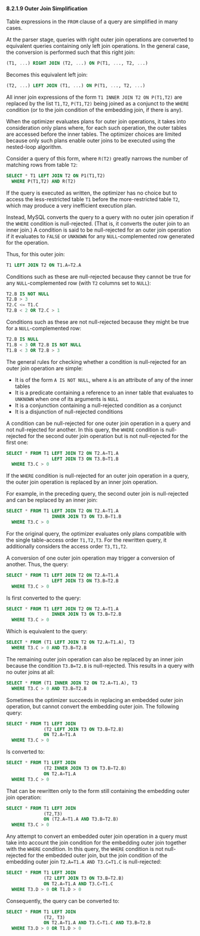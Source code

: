 
#### 8.2.1.9 Outer Join Simplification

Table expressions in the `FROM` clause of a query are simplified in many cases.

At the parser stage, queries with right outer join operations are converted to equivalent queries containing only left join operations. In the general case, the conversion is performed such that this right join:

```sql
(T1, ...) RIGHT JOIN (T2, ...) ON P(T1, ..., T2, ...)
```

Becomes this equivalent left join:

```sql
(T2, ...) LEFT JOIN (T1, ...) ON P(T1, ..., T2, ...)
```

All inner join expressions of the form `T1 INNER JOIN T2 ON P(T1,T2)` are replaced by the list `T1,T2`, `P(T1,T2)` being joined as a conjunct to the `WHERE` condition (or to the join condition of the embedding join, if there is any).

When the optimizer evaluates plans for outer join operations, it takes into consideration only plans where, for each such operation, the outer tables are accessed before the inner tables. The optimizer choices are limited because only such plans enable outer joins to be executed using the nested-loop algorithm.

Consider a query of this form, where `R(T2)` greatly narrows the number of matching rows from table `T2`:

```sql
SELECT * T1 LEFT JOIN T2 ON P1(T1,T2)
  WHERE P(T1,T2) AND R(T2)
```

If the query is executed as written, the optimizer has no choice but to access the less-restricted table `T1` before the more-restricted table `T2`, which may produce a very inefficient execution plan.

Instead, MySQL converts the query to a query with no outer join operation if the `WHERE` condition is null-rejected. (That is, it converts the outer join to an inner join.) A condition is said to be null-rejected for an outer join operation if it evaluates to `FALSE` or `UNKNOWN` for any `NULL`-complemented row generated for the operation.



Thus, for this outer join:

```sql
T1 LEFT JOIN T2 ON T1.A=T2.A
```

Conditions such as these are null-rejected because they cannot be true for any `NULL`-complemented row (with `T2` columns set to `NULL`):

```sql
T2.B IS NOT NULL
T2.B > 3
T2.C <= T1.C
T2.B < 2 OR T2.C > 1
```

Conditions such as these are not null-rejected because they might be true for a `NULL`-complemented row:

```sql
T2.B IS NULL
T1.B < 3 OR T2.B IS NOT NULL
T1.B < 3 OR T2.B > 3
```

The general rules for checking whether a condition is null-rejected for an outer join operation are simple:

- It is of the form `A IS NOT NULL`, where `A` is an attribute of any of the inner tables
- It is a predicate containing a reference to an inner table that evaluates to `UNKNOWN` when one of its arguments is `NULL`
- It is a conjunction containing a null-rejected condition as a conjunct
- It is a disjunction of null-rejected conditions

A condition can be null-rejected for one outer join operation in a query and not null-rejected for another. In this query, the `WHERE` condition is null-rejected for the second outer join operation but is not null-rejected for the first one:

```sql
SELECT * FROM T1 LEFT JOIN T2 ON T2.A=T1.A
                 LEFT JOIN T3 ON T3.B=T1.B
  WHERE T3.C > 0
```

If the `WHERE` condition is null-rejected for an outer join operation in a query, the outer join operation is replaced by an inner join operation.

For example, in the preceding query, the second outer join is null-rejected and can be replaced by an inner join:

```sql
SELECT * FROM T1 LEFT JOIN T2 ON T2.A=T1.A
                 INNER JOIN T3 ON T3.B=T1.B
  WHERE T3.C > 0
```

For the original query, the optimizer evaluates only plans compatible with the single table-access order `T1,T2,T3`. For the rewritten query, it additionally considers the access order `T3,T1,T2`.

A conversion of one outer join operation may trigger a conversion of another. Thus, the query:

```sql
SELECT * FROM T1 LEFT JOIN T2 ON T2.A=T1.A
                 LEFT JOIN T3 ON T3.B=T2.B
  WHERE T3.C > 0
```

Is first converted to the query:

```sql
SELECT * FROM T1 LEFT JOIN T2 ON T2.A=T1.A
                 INNER JOIN T3 ON T3.B=T2.B
  WHERE T3.C > 0
```

Which is equivalent to the query:

```sql
SELECT * FROM (T1 LEFT JOIN T2 ON T2.A=T1.A), T3
  WHERE T3.C > 0 AND T3.B=T2.B
```

The remaining outer join operation can also be replaced by an inner join because the condition `T3.B=T2.B` is null-rejected. This results in a query with no outer joins at all:

```sql
SELECT * FROM (T1 INNER JOIN T2 ON T2.A=T1.A), T3
  WHERE T3.C > 0 AND T3.B=T2.B
```

Sometimes the optimizer succeeds in replacing an embedded outer join operation, but cannot convert the embedding outer join. The following query:

```sql
SELECT * FROM T1 LEFT JOIN
              (T2 LEFT JOIN T3 ON T3.B=T2.B)
              ON T2.A=T1.A
  WHERE T3.C > 0
```

Is converted to:

```sql
SELECT * FROM T1 LEFT JOIN
              (T2 INNER JOIN T3 ON T3.B=T2.B)
              ON T2.A=T1.A
  WHERE T3.C > 0
```

That can be rewritten only to the form still containing the embedding outer join operation:

```sql
SELECT * FROM T1 LEFT JOIN
              (T2,T3)
              ON (T2.A=T1.A AND T3.B=T2.B)
  WHERE T3.C > 0
```

Any attempt to convert an embedded outer join operation in a query must take into account the join condition for the embedding outer join together with the `WHERE` condition. In this query, the `WHERE` condition is not null-rejected for the embedded outer join, but the join condition of the embedding outer join `T2.A=T1.A AND T3.C=T1.C` is null-rejected:

```sql
SELECT * FROM T1 LEFT JOIN
              (T2 LEFT JOIN T3 ON T3.B=T2.B)
              ON T2.A=T1.A AND T3.C=T1.C
  WHERE T3.D > 0 OR T1.D > 0
```

Consequently, the query can be converted to:

```sql
SELECT * FROM T1 LEFT JOIN
              (T2, T3)
              ON T2.A=T1.A AND T3.C=T1.C AND T3.B=T2.B
  WHERE T3.D > 0 OR T1.D > 0
```
